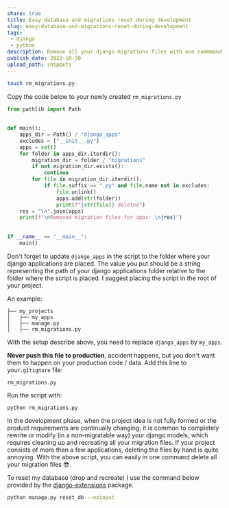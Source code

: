 ```yaml
---
share: true
title: Easy database and migrations reset during development
slug: easy-database-and-migrations-reset-during-development
tags:
 - django
 - python
description: Remove all your django migrations files with one commmand.
publish_date: 2022-10-30
upload_path: snippets
---
```


```sh
touch rm_migrations.py
```

Copy the code below to your newly created `rm_migrations.py`

```python
from pathlib import Path  
  
  
def main():  
    apps_dir = Path() / "django_apps"  
    excludes = ["__init__.py"]  
    apps = set()  
    for folder in apps_dir.iterdir():  
        migration_dir = folder / "migrations"  
        if not migration_dir.exists():  
            continue        
        for file in migration_dir.iterdir():  
            if file.suffix == ".py" and file.name not in excludes:  
                file.unlink()  
                apps.add(str(folder))  
                print(f"{str(file)} deleted")  
    res = "\n".join(apps)  
    print(f"\nRemoved migration files for apps: \n{res}")  
  
  
if __name__ == "__main__":  
    main()
```

Don't forget to update `django_apps` in the script to the folder where your django applications are placed. The value you put should be a string representing the path of your django applications folder relative to the folder where the script is placed. I suggest placing the script in the root of your project.

An example:

```shell
├── my_projects
│   ├── my_apps
│   ├── manage.py
│   ├── rm_migrations.py
```

With the setup describe above, you need to replace `django_apps` by `my_apps`.

**Never push this file to production**, accident happens, but you don't want them to happen on your production code / data.
Add this line to your`.gitignore` file:

```text
rm_migrations.py
```

Run the script with:

```shell
python rm_migrations.py
```

In the development phase, when the project idea is not fully formed or the product requirements are continually changing, it is common to completely rewrite or modify (in a non-migratable way) your django models, which requires cleaning up and recreating all your migration files. If your project consists of more than a few applications, deleting the files by hand is quite annoying. 
With the above script, you can easily in one command delete all your migration files 😎.

To reset my database (drop and recreate) I use the command below provided by the [django-extensions](https://django-extensions.readthedocs.io/en/latest/reset_db.html) package.

```sh
python manage.py reset_db --noinput
```

